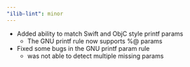 ```yaml
---
"ilib-lint": minor
---
```


- Added ability to match Swift and ObjC style printf params
  - The GNU printf rule now supports %@ params
- Fixed some bugs in the GNU printf param rule
  - was not able to detect multiple missing params
